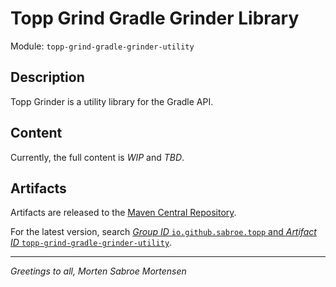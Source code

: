 # Topp Grind Gradle Grinder Library

Module: `topp-grind-gradle-grinder-utility`

## Description

Topp Grinder is a utility library for the Gradle API.

## Content

Currently, the full content is _WIP_ and _TBD_.

## Artifacts

Artifacts are released to the [Maven Central Repository](https://search.maven.org/).

For the latest version,
search
[_Group ID_ `io.github.sabroe.topp` and _Artifact ID_ `topp-grind-gradle-grinder-utility`](https://search.maven.org/search?q=g:io.github.sabroe.topp%20AND%20a:topp-grind-gradle-grinder-utility).

---

_Greetings to all, Morten Sabroe Mortensen_

